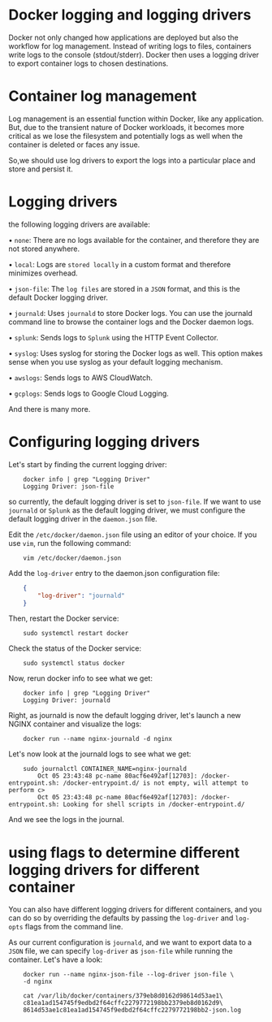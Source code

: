 # Docker logging and logging drivers
Docker not only changed how applications are deployed but also the workflow for log management. Instead of writing logs to files, containers write logs to the console (stdout/stderr). Docker then uses a logging driver to export container logs to chosen destinations.

# Container log management
Log management is an essential function within Docker, like any application. But, due to the transient nature of Docker workloads, it becomes more critical as we lose the filesystem and potentially logs as well when the container is deleted or faces any issue.

So,we should use log drivers to export the logs into a particular place and store and persist it.

# Logging drivers
the following logging drivers are available:

• `none`: There are no logs available for the container, and therefore they are not stored anywhere.

• `local`: Logs are `stored locally` in a custom format and therefore minimizes overhead.

• `json-file`: The `log files` are stored in a `JSON` format, and this is the default Docker logging driver.

• `journald`: Uses `journald` to store Docker logs. You can use the journald command line to browse the container logs and the Docker daemon logs.

• `splunk`: Sends logs to `Splunk` using the HTTP Event Collector.

• `syslog`: Uses syslog for storing the Docker logs as well. This option makes sense when you use syslog as your default logging mechanism.

• `awslogs`: Sends logs to AWS CloudWatch.

• `gcplogs`: Sends logs to Google Cloud Logging.

And there is many more.

# Configuring logging drivers
Let's start by finding the current logging driver:

```shell
    docker info | grep "Logging Driver"
    Logging Driver: json-file
```

so currently, the default logging driver is set to `json-file`. If we want to use `journald` or `Splunk` as the default logging driver, we must configure the default logging driver in the `daemon.json` file.

Edit the `/etc/docker/daemon.json` file using an editor of your choice. If you use `vim`, run the following command:

```shell
    vim /etc/docker/daemon.json
```

Add the `log-driver` entry to the daemon.json configuration file:
```json
    {
        "log-driver": "journald"
    }
```
Then, restart the Docker service:
```shell
    sudo systemctl restart docker
```

Check the status of the Docker service:
```shell
    sudo systemctl status docker
```

Now, rerun docker info to see what we get:
```shell
    docker info | grep "Logging Driver"
    Logging Driver: journald
```

Right, as journald is now the default logging driver, let's launch a new NGINX container and visualize the logs:
```shell
    docker run --name nginx-journald -d nginx
```

Let's now look at the journald logs to see what we get:
```shell
    sudo journalctl CONTAINER_NAME=nginx-journald
        Oct 05 23:43:48 pc-name 80acf6e492af[12703]: /docker-entrypoint.sh: /docker-entrypoint.d/ is not empty, will attempt to perform c>
        Oct 05 23:43:48 pc-name 80acf6e492af[12703]: /docker-entrypoint.sh: Looking for shell scripts in /docker-entrypoint.d/
```

And we see the logs in the journal.

# using flags to determine different logging drivers for different container
You can also have different logging drivers for different containers, and you can do so by overriding the defaults by passing the `log-driver` and `log-opts` flags from the command line.

As our current configuration is `journald`, and we want to export data to a `JSON` file, we can specify `log-driver` as `json-file` while running the container. Let's have a look:

```shell
    docker run --name nginx-json-file --log-driver json-file \ 
    -d nginx
```

```shell
    cat /var/lib/docker/containers/379eb8d0162d98614d53ae1\
    c81ea1ad154745f9edbd2f64cffc2279772198bb2379eb8d0162d9\
    8614d53ae1c81ea1ad154745f9edbd2f64cffc2279772198bb2-json.log
```